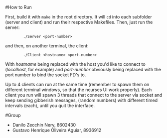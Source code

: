 #How to Run

First, build it with `make` in the root directory. It will `cd` into each
subfolder (server and client) and run their respective Makefiles. Then, just
run the server:
```
        ./Server <port-number>
```
and then, on another terminal, the client:
```
        ./Client <hostname> <port-number>
```
With _hostname_ being replaced with the host you'd like to connect to
(_localhost_, for example) and _port-number_ obviously being replaced with the
port number to bind the socket FD's to.


Up to 4 clients can run at the same time
(remember to spawn them on different terminal windows, so that the ncurses UI
work properly). Each client you run will spawn 3 threads that connect to the
server via socket and keep sending gibberish messages, (random numbers) with
different timed intervals (each), until you quit the interface.

#Group

- Danilo Zecchin Nery, 8602430
- Gustavo Henrique Oliveira Aguiar, 8936912
